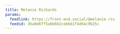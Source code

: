 ```yaml
---
title: Melanie Richards
params:
  feedlink: https://front-end.social/@melanie.rss
  feedid: 36a0d6ff5a6b6b2ceb661f4d64c9b25c
---
```

